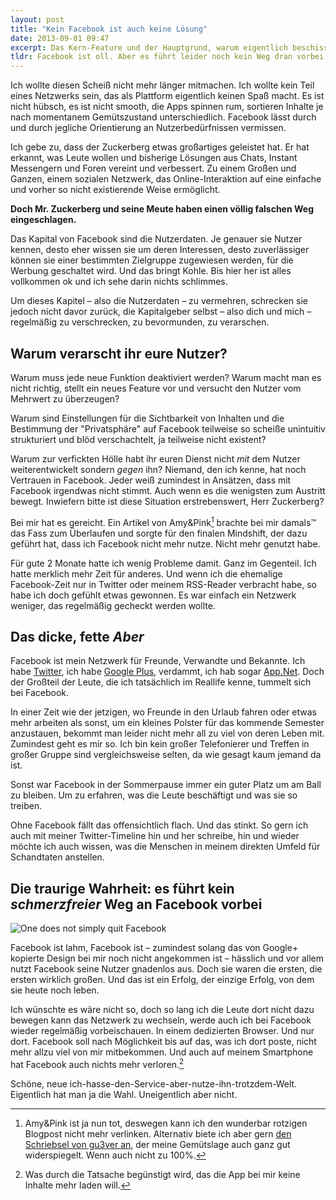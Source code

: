```yaml
---
layout: post
title: "Kein Facebook ist auch keine Lösung"
date: 2013-09-01 09:47
excerpt: Das Kern-Feature und der Hauptgrund, warum eigentlich beschissene Dienste wie Facebook und WhatsApp nicht den Bach runtergehen&#58; die Leute, die aus Unwissenheit oder Gemütlichkeit dort bleiben. 
tldr: Facebook ist oll. Aber es führt leider noch kein Weg dran vorbei. Ich hab's versucht und bin gescheitert.
---
```


Ich wollte diesen Scheiß nicht mehr länger mitmachen. Ich wollte kein Teil eines Netzwerks sein, das als Plattform eigentlich keinen Spaß macht. Es ist nicht hübsch, es ist nicht smooth, die Apps spinnen rum, sortieren Inhalte je nach momentanem Gemütszustand unterschiedlich. Facebook lässt durch und durch jegliche Orientierung an Nutzerbedürfnissen vermissen.

Ich gebe zu, dass der Zuckerberg etwas großartiges geleistet hat. Er hat erkannt, was Leute wollen und bisherige Lösungen aus Chats, Instant Messengern und Foren vereint und verbessert. Zu einem Großen und Ganzen, einem sozialen Netzwerk, das Online-Interaktion auf eine einfache und vorher so nicht existierende Weise ermöglicht.

**Doch Mr. Zuckerberg und seine Meute haben einen völlig falschen Weg eingeschlagen.**

Das Kapital von Facebook sind die Nutzerdaten. Je genauer sie Nutzer kennen, desto eher wissen sie um deren Interessen, desto zuverlässiger können sie einer bestimmten Zielgruppe zugewiesen werden, für die Werbung geschaltet wird. Und das bringt Kohle. Bis hier her ist alles vollkommen ok und ich sehe darin nichts schlimmes.

Um dieses Kapitel – also die Nutzerdaten – zu vermehren, schrecken sie jedoch nicht davor zurück, die Kapitalgeber selbst – also dich und mich – regelmäßig zu verschrecken, zu bevormunden, zu verarschen.

## Warum verarscht ihr eure Nutzer?

Warum muss jede neue Funktion deaktiviert werden? Warum macht man es nicht richtig, stellt ein neues Feature vor und versucht den Nutzer vom Mehrwert zu überzeugen?

Warum sind Einstellungen für die Sichtbarkeit von Inhalten und die Bestimmung der "Privatsphäre" auf Facebook teilweise so scheiße unintuitiv strukturiert und blöd verschachtelt, ja teilweise nicht existent?

Warum zur verfickten Hölle habt ihr euren Dienst nicht *mit* dem Nutzer weiterentwickelt sondern *gegen* ihn? Niemand, den ich kenne, hat noch Vertrauen in Facebook. Jeder weiß zumindest in Ansätzen, dass mit Facebook irgendwas nicht stimmt. Auch wenn es die wenigsten zum Austritt bewegt. Inwiefern bitte ist diese Situation erstrebenswert, Herr Zuckerberg?

Bei mir hat es gereicht. Ein Artikel von Amy&Pink[^tot] brachte bei mir damals™ das Fass zum Überlaufen und sorgte für den finalen Mindshift, der dazu geführt hat, dass ich Facebook nicht mehr nutze. Nicht mehr genutzt habe.

[^tot]: Amy&Pink ist ja nun tot, deswegen kann ich den wunderbar rotzigen Blogpost nicht mehr verlinken. Alternativ biete ich aber gern [den Schriebsel von gu3ver an](http://www.zwentner.com/warum-ich-bei-facebook-nicht-mehr-richtig-mitmache/ "Warum Ich bei Facebook nicht mehr (richtig) mitmache!"), der meine Gemütslage auch ganz gut widerspiegelt. Wenn auch nicht zu 100%.

Für gute 2 Monate hatte ich wenig Probleme damit. Ganz im Gegenteil. Ich hatte merklich mehr Zeit für anderes. Und wenn ich die ehemalige Facebook-Zeit nur in Twitter oder meinem RSS-Reader verbracht habe, so habe ich doch gefühlt etwas gewonnen. Es war einfach ein Netzwerk weniger, das regelmäßig gecheckt werden wollte.

## Das dicke, fette *Aber*

Facebook ist mein Netzwerk für Freunde, Verwandte und Bekannte. Ich habe [Twitter](https://twitter.com/EnnoBigBenno "Landschildkrötenno (EnnoBigBenno) on Twitter"), ich habe [Google Plus](https://plus.google.com/113387671727344717283 "Enrico Schlag – Google+"), verdammt, ich hab sogar [App.Net](https://alpha.app.net/enno "Enrico Schlag (enno) on App.net"). Doch der Großteil der Leute, die ich tatsächlich im Reallife kenne, tummelt sich bei Facebook.

In einer Zeit wie der jetzigen, wo Freunde in den Urlaub fahren oder etwas mehr arbeiten als sonst, um ein kleines Polster für das kommende Semester anzustauen, bekommt man leider nicht mehr all zu viel von deren Leben mit. Zumindest geht es mir so. Ich bin kein großer Telefonierer und Treffen in großer Gruppe sind vergleichsweise selten, da wie gesagt kaum jemand da ist.

Sonst war Facebook in der Sommerpause immer ein guter Platz um am Ball zu bleiben. Um zu erfahren, was die Leute beschäftigt und was sie so treiben.

Ohne Facebook fällt das offensichtlich flach. Und das stinkt. So gern ich auch mit meiner Twitter-Timeline hin und her schreibe, hin und wieder möchte ich auch wissen, was die Menschen in meinem direkten Umfeld für Schandtaten anstellen.

## Die traurige Wahrheit: es führt kein *schmerzfreier* Weg an Facebook vorbei

![One does not simply quit Facebook](file://localhost/Users/Enno/Sites/github/schlagzeilen/source/images/content/quit_facebook.jpg)

Facebook ist lahm, Facebook ist – zumindest solang das von Google+ kopierte Design bei mir noch nicht angekommen ist – hässlich und vor allem nutzt Facebook seine Nutzer gnadenlos aus. Doch sie waren die ersten, die ersten wirklich großen. Und das ist ein Erfolg, der einzige Erfolg, von dem sie heute noch leben.

Ich wünschte es wäre nicht so, doch so lang ich die Leute dort nicht dazu bewegen kann das Netzwerk zu wechseln, werde auch ich bei Facebook wieder regelmäßig vorbeischauen. In einem dedizierten Browser. Und nur dort. Facebook soll nach Möglichkeit bis auf das, was ich dort poste, nicht mehr allzu viel von mir mitbekommen. Und auch auf meinem Smartphone hat Facebook auch nichts mehr verloren.[^app]

Schöne, neue ich-hasse-den-Service-aber-nutze-ihn-trotzdem-Welt. Eigentlich hat man ja die Wahl. Uneigentlich aber nicht.

[^app]: Was durch die Tatsache begünstigt wird, das die App bei mir keine Inhalte mehr laden will.
